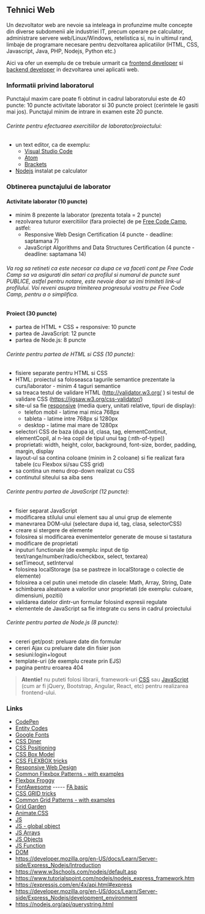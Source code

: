 ## Tehnici Web

Un dezvoltator web are nevoie sa inteleaga in profunzime multe concepte din diverse subdomenii ale industriei IT, precum operare pe calculator, administrare servere web/Linux/Windows, retelistica si, nu in ultimul rand, limbaje de programare necesare pentru dezvoltarea aplicatiilor (HTML, CSS, Javascript, Java, PHP, Nodejs, Python etc.)

Aici va ofer un exemplu de ce trebuie urmarit ca [frontend developer](https://frontendchecklist.io/) si [backend developer](https://www.freecodecamp.org/news/have-an-idea-want-to-build-a-product-from-scratch-heres-a-checklist-of-things-you-should-go-through-in-your-backend-software-architecture) in dezvoltarea unei aplicatii web.

### Informatii privind laboratorul

Punctajul maxim care poate fi obtinut in cadrul laboratorului este de 40 puncte: 10 puncte activitate laborator si 30 puncte proiect (cerintele le gasiti mai jos). Punctajul minim de intrare in examen este 20 puncte.

###### Cerinte pentru efectuarea exercitiilor de laborator/proiectului:

* un text editor, ca de exemplu:
  * [Visual Studio Code](https://code.visualstudio.com/Download)
  * [Atom](https://atom.io/)
  * [Brackets](http://brackets.io/)
* [Nodejs](https://nodejs.org/en/) instalat pe calculator

### Obtinerea punctajului de laborator

#### Activitate laborator (10 puncte)

* minim 8 prezente la laborator (prezenta totala = 2 puncte)
* rezolvarea tuturor exercitiilor (fara proiecte) de pe [Free Code Camp](https://www.freecodecamp.org/learn), astfel:
  * Responsive Web Design Certification (4 puncte - deadline: saptamana 7)
  * JavaScript Algorithms and Data Structures Certification (4 puncte - deadline: saptamana 14)
 
###### Va rog sa retineti ca este necesar ca dupa ce va faceti cont pe Free Code Camp sa va asigurati din setari ca profilul si numarul de puncte sunt PUBLICE, astfel pentru notare, este nevoie doar sa imi trimiteti link-ul profilului. Voi reveni asupra trimiterea progresului vostru pe Free Code Camp, pentru a o simplifica.

#### Proiect (30 puncte)

* partea de HTML + CSS + responsive:  10 puncte
* partea de JavaScript: 12 puncte
* partea de Node.js: 8 puncte

###### Cerinte pentru partea de HTML si CSS (10 puncte):

* fisiere separate pentru HTML si CSS
* HTML: proiectul sa foloseasca tagurile semantice prezentate la curs/laborator - minim 4 taguri semantice
* sa treaca testul de validare HTML (http://validator.w3.org/ ) si testul de validare CSS (https://jigsaw.w3.org/css-validator/)
* site-ul sa fie [responsive](http://css-tricks.com/snippets/css/media-queries-for-standard-devices/) (media query, unitati relative, tipuri de display):
  * telefon mobil - latime mai mica 768px
  * tableta - latime intre 768px si 1280px
  * desktop - latime mai mare de 1280px
* selectori CSS de baza (dupa id, clasa, tag, elementContinut, elementCopil, al n-lea copil de tipul unui tag (:nth-of-type))
* proprietati: width, height, color, background, font-size, border, padding, margin, display
* layout-ul sa contina coloane (minim in 2 coloane) si fie realizat fara tabele (cu Flexbox si/sau CSS grid)
* sa contina un menu drop-down realizat cu CSS
* continutul siteului sa aiba sens

###### Cerinte pentru partea de JavaScript (12 puncte):

* fisier separat JavaScript
* modificarea stilului unui element sau al unui grup de elemente
* manevrarea DOM-ului (selectare dupa id, tag, clasa, selectorCSS)
* creare si stergere de elemente
* folosirea si modificarea evenimentelor generate de mouse si tastatura
* modificare de proprietati
* inputuri functionale (de exemplu: input de tip text/range/number/radio/checkbox, select, textarea)
* setTimeout, setInterval
* folosirea localStorage (sa se pastreze in localStorage o colectie de elemente)
* folosirea a cel putin unei metode din clasele: Math, Array, String, Date
* schimbarea aleatoare a valorilor unor proprietati (de exemplu: culoare, dimensiuni, pozitii)
* validarea datelor dintr-un formular folosind expresii regulate
* elementele de JavaScript sa fie integrate cu sens in cadrul proiectului 

###### Cerinte pentru partea de Node.js (8 puncte):

* cereri get/post: preluare date din formular
* cereri Ajax cu preluare date din fisier json
* sesiuni:login+logout
* template-uri (de exemplu create prin EJS)
* pagina pentru eroarea 404


> **Atentie!** nu puteti folosi librarii, framework-uri [CSS](https://en.wikipedia.org/wiki/CSS_framework) sau [JavaScript](https://en.wikipedia.org/wiki/JavaScript_framework) (cum ar fi jQuery, Bootstrap, Angular, React, etc) pentru realizarea frontend-ului.
 
### Links 
* [CodePen](https://codepen.io/trending)
* [Entity Codes](https://dev.w3.org/html5/html-author/charref)
* [Google Fonts](https://fonts.google.com/)
* [CSS Diner](https://flukeout.github.io/)
* [CSS Positioning](https://www.vojtechruzicka.com/css-position/)
* [CSS Box Model](https://developer.mozilla.org/en-US/docs/Web/CSS/CSS_Box_Model/Introduction_to_the_CSS_box_model)
* [CSS FLEXBOX tricks](https://css-tricks.com/snippets/css/a-guide-to-flexbox/)
* [Responsive Web Design](https://web.dev/responsive-web-design-basics/)
* [Common Flexbox Patterns - with examples](https://tobiasahlin.com/blog/common-flexbox-patterns/)
* [Flexbox Froggy](https://flexboxfroggy.com/)
* [FontAwesome](https://fontawesome.com/v4.7.0/get-started/) ----- [FA basic](https://www.w3schools.com/icons/fontawesome_icons_intro.asp)
* [CSS GRID tricks](https://css-tricks.com/snippets/css/complete-guide-grid/)
* [Common Grid Patterns - with examples](https://gridbyexample.com/examples/)
* [Grid Garden](http://cssgridgarden.com/)
* [Animate.CSS](https://animate.style/)
* [JS](https://developer.mozilla.org/en-US/docs/Web/JavaScript)
* [JS - global object](https://developer.mozilla.org/en-US/docs/Web/JavaScript/Reference/Global_Objects)
* [JS Arrays](https://developer.mozilla.org/en-US/docs/Web/JavaScript/Reference/Global_Objects/Array)
* [JS Objects](https://developer.mozilla.org/en-US/docs/Web/JavaScript/Reference/Global_Objects/Object)
* [JS Function](https://developer.mozilla.org/en-US/docs/Web/JavaScript/Reference/Global_Objects/Function)
* [DOM](https://developer.mozilla.org/en-US/docs/Web/API/Document_Object_Model/Introduction)
* https://developer.mozilla.org/en-US/docs/Learn/Server-side/Express_Nodejs/Introduction
* https://www.w3schools.com/nodejs/default.asp
* https://www.tutorialspoint.com/nodejs/nodejs_express_framework.htm
* https://expressjs.com/en/4x/api.html#express
* https://developer.mozilla.org/en-US/docs/Learn/Server-side/Express_Nodejs/development_environment
* https://nodejs.org/api/querystring.html
